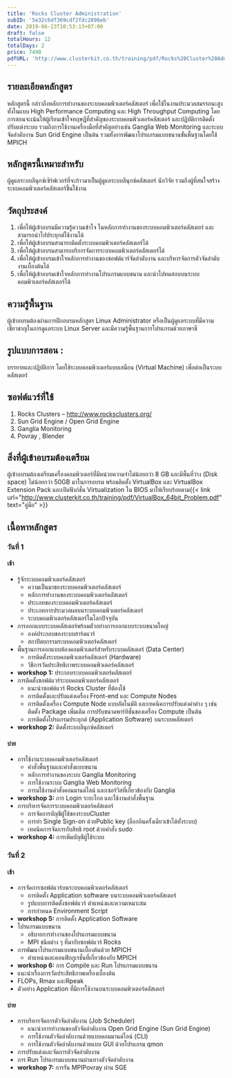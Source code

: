 ```yaml
---
title: 'Rocks Cluster Administration'
subID: '5e32c6df369cdf2fdc2896eb'
date: 2019-06-23T10:53:13+07:00
draft: false
totalHours: 12
totalDays: 2
price: 7490
pdfURL: 'http://www.clusterkit.co.th/training/pdf/Rocks%20Cluster%20Administration.pdf'
---
```


## รายละเอียดหลักสูตร

หลักสูตรนี้ กล่าวถึงหลักการทำงานของระบบคอมพิวเตอร์คลัสเตอร์ เพื่อใช้ในงานประมวลสมรรถนะสูงทั้งในแบบ High Performance Computing และ High Throughput Computing โดยการสอนจะเน้นให้ผู้เรียนเข้าใจทฤษฎีที่สำคัญของระบบคอมพิวเตอร์คลัสเตอร์ และปฏิบัติการติดตั้ง ปรับแต่งระบบ รวมถึงการใช้งานเครื่องมือที่สำคัญอย่างเช่น Ganglia Web Monitoring และระบบจัดลำดับงาน Sun Grid Engine เป็นต้น รวมทั้งการพัฒนาโปรแกรมแบบขนานขั้นพื้นฐานโดยใช้ MPICH

## หลักสูตรนี้เหมาะสำหรับ

ผู้ดูแลระบบลีนุกซ์เซิร์ฟเวอร์ที่จะก้าวมาเป็นผู้ดูแลระบบลีนุกซ์คลัสเตอร์ นักวิจัย รวมถึงผู้ที่สนใจสร้างระบบคอมพิวเตอร์คลัสเตอร์ขึ้นใช้งาน

## วัตถุประสงค์

1. เพื่อให้ผู้เข้าอบรมมีความรู้ความเข้าใจ ในหลักการทำงานของระบบคอมพิวเตอร์คลัสเตอร์ และสามารถนำไปประยุกต์ใช้งานได้
2. เพื่อให้ผู้เข้าอบรมสามารถติดตั้งระบบคอมพิวเตอร์คลัสเตอร์ได้
3. เพื่อให้ผู้เข้าอบรมสามารถบริการจัดการระบบคอมพิวเตอร์คลัสเตอร์ได้
4. เพื่อให้ผู้เข้าอบรมเข้าใจหลักการทำงานของซอฟต์แวร์จัดลำดับงาน และบริหารจัดการตัวจัดลำดับงานเบื้องต้นได้
5. เพื่อให้ผู้เข้าอบรมเข้าใจหลักการทำงานโปรแกรมแบบขนาน และนำไปทดสอบบนระบบคอมพิวเตอร์คลัสเตอร์ได้

## ความรู้พื้นฐาน

ผู้เข้าอบรมต้องผ่านการฝึกอบรมหลักสูตร Linux Administrator หรือเป็นผู้ดูแลระบบที่มีความเชี่ยวชาญในการดูแลระบบ Linux Server และมีความรู้พื้นฐานการโปรแกรมด้วยภาษาซี

## รูปแบบการสอน :

บรรยายและปฏิบัติการ โดยใช้ระบบคอมพิวเตอร์แบบเสมือน (Virtual Machine) เพื่อต่อเป็นระบบคลัสเตอร์

## ซอฟต์แวร์ที่ใช้

1. Rocks Clusters – http://www.rocksclusters.org/
2. Sun Grid Engine / Open Grid Engine
3. Ganglia Monitoring
4. Povray , Blender

## สิ่งที่ผู้เข้าอบรมต้องเตรียม

ผู้เข้าอบรมต้องเตรียมเครื่องคอมพิวเตอร์ที่มีหน่วยความจำไม่น้อยกว่า 8 GB และมีพื้นที่ว่าง (Disk space) ไม่น้อยกว่า 50GB มาในการอบรม พร้อมติดตั้ง VirtualBox และ VirtualBox Extension Pack และเปิดฟังก์ชั่น Virtualization ใน BIOS มาให้เรียบร้อยตาม{{< link url="http://www.clusterkit.co.th/training/pdf/VirtualBox_64bit_Problem.pdf" text="คู่มือ" >}}

## เนื้อหาหลักสูตร

### วันที่ 1

#### เช้า

- รู้จักระบบคอมพิวเตอร์คลัสเตอร์
  - ความเป็นมาของระบบคอมพิวเตอร์คลัสเตอร์
  - หลักการทำงานของระบบคอมพิวเตอร์คลัสเตอร์
  - ประเภทของระบบคอมพิวเตอร์คลัสเตอร์
  - ประเภทการประมวลผลบนระบบคอมพิวเตอร์คลัสเตอร์
  - ระบบคอมพิวเตอร์คลัสเตอร์ในโลกปัจจุบัน
- การออกแบบระบบคลัสเตอร์พร้อมตัวอย่างการออกแบบระบบขนาดใหญ่
  - องค์ประกอบของระบบฮาร์ดแวร์
  - สถาปัตยกรรมระบบคอมพิวเตอร์คลัสเตอร์
- พื้นฐานการออกแบบห้องคอมพิวเตอร์สำหรับระบบคลัสเตอร์ (Data Center)
  - การติดตั้งระบบคอมพิวเตอร์คลัสเตอร์ (Hardware)
  - วิธีการวัดประสิทธิภาพระบบคอมพิวเตอร์คลัสเตอร์
- **workshop 1:** ประกอบระบบคอมพิวเตอร์คลัสเตอร์
- การติดตั้งซอฟต์แวร์ระบบคอมพิวเตอร์คลัสเตอร์
  - แนะนำซอฟต์แวร์ Rocks Cluster ที่ต้องใช้
  - การติดตั้งและปรับแต่งเครื่อง Front-end และ Compute Nodes
  - การติดตั้งเครื่อง Compute Node แบบอัตโนมัติ และเทคนิคการปรับแต่งค่าต่าง ๆ เช่น ติดตั้ง Package เพิ่มเติม การปรับขนาดพาร์ทิชั่นของเครื่อง Compute เป็นต้น
  - การติดตั้งโปรแกรมประยุกต์ (Application Software) บนระบบคลัสเตอร์
- **workshop 2:** ติดตั้งระบบลีนุกซ์คลัสเตอร์

#### บ่าย

- การใช้งานระบบคอมพิวเตอร์คลัสเตอร์
  - คำสั่งพื้นฐานและคำสั่งแบบขนาน
  - หลักการทำงานของระบบ Ganglia Monitoring
  - การใช้งานระบบ Ganglia Web Monitoring
  - การมใช้งานคำสั่งคอมมานด์ไลน์ และเซอร์วิสที่เกี่ยวข้องกับ Ganglia
- **workshop 3:** การ Login ระยะไกล และใช้งานคำสั่งพื้นฐาน
- การบริหารจัดการระบบคอมพิวเตอร์คลัสเตอร์
  - การจัดการบัญชีผู้ใช้ของระบบCluster
  - การทำ Single Sign-on ด้วยPublic key (ล็อกอินครั้งเดียวเข้าได้ทั้งระบบ)
  - เทคนิคการจัดการกับสิทธิ root ด้วยคำสั่ง sudo
- **workshop 4:** การเพิ่มบัญชีผู้ใช้ระบบ

### วันที่ 2

#### เช้า

- การจัดการซอฟต์แวร์บนระบบคอมพิวเตอร์คลัสเตอร์
  - การติดตั้ง Application software บนระบบคอมพิวเตอร์คลัสเตอร์
  - รูปแบบการติดตั้งซอฟต์แวร์ ตำแหน่งและความเหมาะสม
  - การกำหนด Environment Script
- **workshop 5:** การติดตั้ง Application Software
- โปรแกรมแบบขนาน
  - อธิบายการทำงานของโปรแกรมแบบขนาน
  - MPI ชนิดต่าง ๆ ที่มากับซอฟต์แวร์ Rocks
- การพัฒนาโปรแกรมแบบขนานเบื้องต้นด้วย MPICH
  - ตำแหน่งและคอนฟิกกูเรชั่นที่เกี่ยวข้องกับ MPICH
- **workshop 6:** การ Compile และ Run โปรแกรมแบบขนาน
- แนะนำเรื่องการวัดประสิทธิภาพเครื่องเบื้องต้น
- FLOPs, Rmax และRpeak
- ตัวอย่าง Application ที่มีการใช้งานบนระบบคอมพิวเตอร์คลัสเตอร์

#### บ่าย

- การบริหารจัดการตัวจัดลำดับงาน (Job Scheduler)
  - แนะนำการทำงานของตัวจัดลำดับงาน Open Grid Engine (Sun Grid Engine)
  - การใช้งานตัวจัดลำดับงานด้วยแบบคอมมานด์ไลน์ (CLI)
  - การใช้งานตัวจัดลำดับงานด้วยแบบ GUI ด้วยโปรแกรม qmon
- การปรับแต่งและจัดการตัวจัดลำดับงาน
- การ Run โปรแกรมแบบขนานผ่านทางตัวจัดลำดับงาน
- **workshop 7:** การรัน MPIPovray ผ่าน SGE
